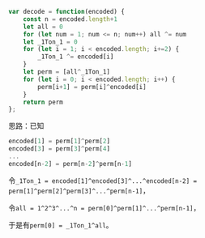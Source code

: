 ```js
var decode = function(encoded) {
    const n = encoded.length+1
    let all = 0
    for (let num = 1; num <= n; num++) all ^= num
    let _1Ton_1 = 0
    for (let i = 1; i < encoded.length; i+=2) {
        _1Ton_1 ^= encoded[i]
    }
    let perm = [all^_1Ton_1]
    for (let i = 0; i < encoded.length; i++) {
        perm[i+1] = perm[i]^encoded[i]
    }
    return perm
};
```

思路：已知

```js
encoded[1] = perm[1]^perm[2]
encoded[3] = perm[3]^perm[4]
...
encoded[n-2] = perm[n-2]^perm[n-1]
```

令`_1Ton_1 = encoded[1]^encoded[3]^...^encoded[n-2] = perm[1]^perm[2]^perm[3]^...^perm[n-1]`，

令`all = 1^2^3^...^n = perm[0]^perm[1]^...^perm[n-1]`，

于是有`perm[0] = _1Ton_1^all`。
